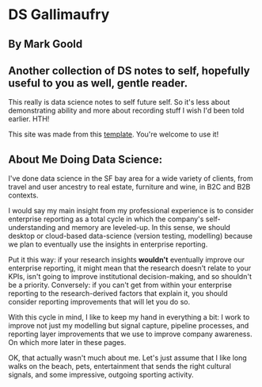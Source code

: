 
# DS Gallimaufry

## By Mark Goold

## Another collection of DS notes to self, hopefully useful to you as well, gentle reader.

This really is data science notes to self future self. So it's less about demonstrating ability and more about recording stuff I wish I'd been told earlier.  HTH!

This site was made from this [template](https://github.com/mgoold/ds_template).  You're welcome to use it!

## About Me Doing Data Science:

I've done data science in the SF bay area for a wide variety of clients, from travel and user ancestry to real estate, furniture and wine, in B2C and B2B contexts.  

I would say my main insight from my professional experience is to consider enterprise reporting as a total cycle in which the company's self-understanding and memory are leveled-up.  In this sense, we should desktop or cloud-based data-science (version testing, modelling) because we plan to eventually use the insights in enterprise reporting. 

Put it this way: if your research insights **wouldn't** eventually improve our enterprise reporting, it might mean that the research doesn't relate to your KPIs, isn't going to improve institutional decision-making, and so shouldn't be a priority.  Conversely: if you can't get from within your enterprise reporting to the research-derived factors that explain it, you should consider reporting improvements that will let you do so.

With this cycle in mind, I like to keep my hand in everything a bit: I work to improve not just my modelling but signal capture, pipeline processes, and reporting layer improvements that we use to improve company awareness.  On which more later in these pages.

OK, that actually wasn't much about me.  Let's just assume that I like long walks on the beach, pets, entertainment that sends the right cultural signals, and some impressive, outgoing sporting activity.
